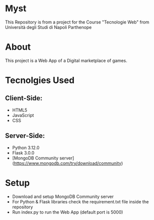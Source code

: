# Myst
This Repository is from a project for the Course "Tecnologie Web" from Università degli Studi di Napoli Parthenope

# About
This project is a Web App of a Digital marketplace of games.

# Tecnolgies Used
## Client-Side:
- HTML5
- JavaScript
- CSS
## Server-Side:
- Python 3.12.0
- Flask 3.0.0
- [MongoDB Community server] (https://www.mongodb.com/try/download/community)
  

# Setup
- Download and setup MongoDB Community server
- For Python & Flask libraries check the requirement.txt file inside the repository
- Run index.py to run the Web App (default port is 5000) 
